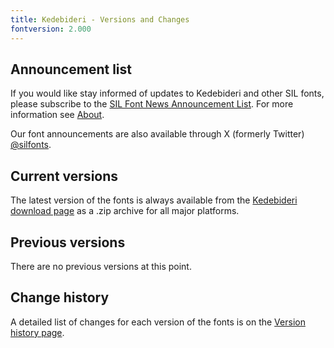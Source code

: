 ```yaml
---
title: Kedebideri - Versions and Changes
fontversion: 2.000
---
```


## Announcement list

If you would like stay informed of updates to Kedebideri and other SIL fonts, please subscribe to the [SIL Font News Announcement List](https://groups.google.com/a/groups.sil.org/forum/#!forum/sil-font-news). For more information see [About](about.md).

Our font announcements are also available through X (formerly Twitter) [\@silfonts](https://x.com/silfonts).

## Current versions

The latest version of the fonts is always available from the [Kedebideri download page](https://software.sil.org/kedebideri/download/) as a .zip archive for all major platforms.

## Previous versions

There are no previous versions at this point.

## Change history

A detailed list of changes for each version of the fonts is on the [Version history page](history.md).
